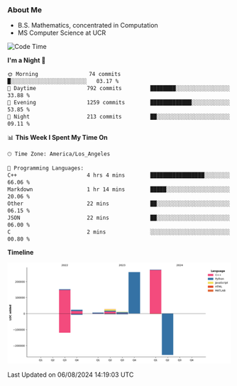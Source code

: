 ### About Me

- B.S. Mathematics, concentrated in Computation
- MS Computer Science at UCR



<!--START_SECTION:waka-->
![Code Time](http://img.shields.io/badge/Code%20Time-301%20hrs%2016%20mins-blue)

**I'm a Night 🦉** 

```text
🌞 Morning                74 commits          █░░░░░░░░░░░░░░░░░░░░░░░░   03.17 % 
🌆 Daytime                792 commits         ████████░░░░░░░░░░░░░░░░░   33.88 % 
🌃 Evening                1259 commits        █████████████░░░░░░░░░░░░   53.85 % 
🌙 Night                  213 commits         ██░░░░░░░░░░░░░░░░░░░░░░░   09.11 % 
```


📊 **This Week I Spent My Time On** 

```text
🕑︎ Time Zone: America/Los_Angeles

💬 Programming Languages: 
C++                      4 hrs 4 mins        █████████████████░░░░░░░░   66.06 % 
Markdown                 1 hr 14 mins        █████░░░░░░░░░░░░░░░░░░░░   20.06 % 
Other                    22 mins             ██░░░░░░░░░░░░░░░░░░░░░░░   06.15 % 
JSON                     22 mins             ██░░░░░░░░░░░░░░░░░░░░░░░   06.00 % 
C                        2 mins              ░░░░░░░░░░░░░░░░░░░░░░░░░   00.80 % 
```

**Timeline**

![Lines of Code chart](https://raw.githubusercontent.com/nickocruzm/nickocruzm/main/assets/bar_graph.png)


 Last Updated on 06/08/2024 14:19:03 UTC
<!--END_SECTION:waka-->
